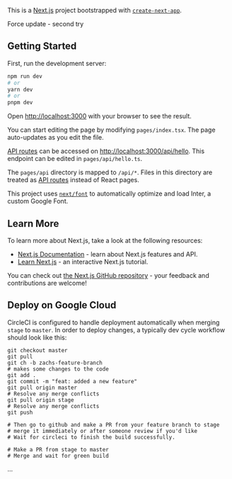 This is a [Next.js](https://nextjs.org/) project bootstrapped with [`create-next-app`](https://github.com/vercel/next.js/tree/canary/packages/create-next-app).

Force update - second try

## Getting Started

First, run the development server:

```bash
npm run dev
# or
yarn dev
# or
pnpm dev
```

Open [http://localhost:3000](http://localhost:3000) with your browser to see the result.

You can start editing the page by modifying `pages/index.tsx`. The page auto-updates as you edit the file.

[API routes](https://nextjs.org/docs/api-routes/introduction) can be accessed on [http://localhost:3000/api/hello](http://localhost:3000/api/hello). This endpoint can be edited in `pages/api/hello.ts`.

The `pages/api` directory is mapped to `/api/*`. Files in this directory are treated as [API routes](https://nextjs.org/docs/api-routes/introduction) instead of React pages.

This project uses [`next/font`](https://nextjs.org/docs/basic-features/font-optimization) to automatically optimize and load Inter, a custom Google Font.

## Learn More

To learn more about Next.js, take a look at the following resources:

- [Next.js Documentation](https://nextjs.org/docs) - learn about Next.js features and API.
- [Learn Next.js](https://nextjs.org/learn) - an interactive Next.js tutorial.

You can check out [the Next.js GitHub repository](https://github.com/vercel/next.js/) - your feedback and contributions are welcome!

## Deploy on Google Cloud
CircleCI is configured to handle deployment automatically when merging `stage` to `master`.
In order to deploy changes, a typically dev cycle workflow should look like this:
```
git checkout master
git pull
git ch -b zachs-feature-branch
# makes some changes to the code
git add .
git commit -m "feat: added a new feature"
git pull origin master
# Resolve any merge conflicts
git pull origin stage
# Resolve any merge conflicts
git push

# Then go to github and make a PR from your feature branch to stage
# merge it immediately or after someone review if you'd like
# Wait for circleci to finish the build successfully.

# Make a PR from stage to master
# Merge and wait for green build 
```

...
